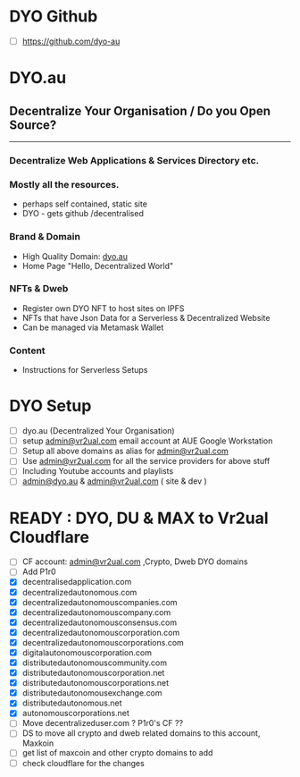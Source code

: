 # DYO Github
- [ ] https://github.com/dyo-au 

# DYO.au 
## Decentralize Your Organisation  / Do you Open Source?
* * *
### Decentralize Web Applications & Services Directory etc.
### Mostly all the resources.
- perhaps self contained, static site
- DYO - gets github /decentralised

### Brand & Domain
- High Quality Domain: [dyo.au](https://dyo.au)
- Home Page "Hello, Decentralized World"
### NFTs & Dweb
- Register own DYO NFT to host sites on IPFS
- NFTs that have Json Data for a Serverless & Decentralized Website
- Can be managed via Metamask Wallet
### Content
- Instructions for Serverless Setups

# DYO Setup
- [ ] dyo.au  (Decentralized Your Organisation)
- [ ] setup admin@vr2ual.com email account at AUE Google Workstation
- [ ] Setup all above domains as alias for admin@vr2ual.com
- [ ] Use admin@vr2ual.com for all the service providers for above stuff
- [ ] Including Youtube accounts and playlists
- [ ] admin@dyo.au & admin@vr2ual.com ( site & dev )

# READY : DYO, DU & MAX to Vr2ual Cloudflare
- [ ] CF account: admin@vr2ual.com ,Crypto, Dweb DYO domains
- [ ] Add P1r0
- [x] decentralisedapplication.com
- [x] decentralizedautonomous.com
- [x] decentralizedautonomouscompanies.com
- [x] decentralizedautonomouscompany.com
- [x] decentralizedautonomousconsensus.com
- [x] decentralizedautonomouscorporation.com
- [x] decentralizedautonomouscorporations.com
- [x] digitalautonomouscorporation.com
- [x] distributedautonomouscommunity.com
- [x] distributedautonomouscorporation.net
- [x] distributedautonomouscorporations.net
- [x] distributedautonomousexchange.com
- [x] distributedautonomous.net
- [x] autonomouscorporations.net
- [ ] Move decentralizeduser.com ? P1r0's CF ??
- [ ] DS to move all crypto and dweb related domains to this account, Maxkoin
- [ ] get list of maxcoin and other crypto domains to add
- [ ] check cloudflare for the changes
